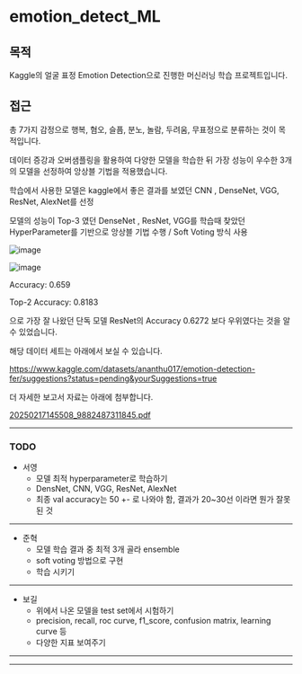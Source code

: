# emotion_detect_ML

## 목적

Kaggle의 얼굴 표정 Emotion Detection으로 진행한 머신러닝 학습 프로젝트입니다.

## 접근  

총 7가지 감정으로 행복, 혐오, 슬픔, 분노, 놀람, 두려움, 무표정으로 분류하는 것이 목적입니다.

데이터 증강과 오버샘플링을 활용하여 다양한 모델을 학습한 뒤 가장 성능이 우수한 3개의 모델을 선정하여 앙상블 기법을 적용했습니다.

학습에서 사용한 모델은 kaggle에서 좋은 결과를 보였던 CNN , DenseNet, VGG, ResNet, AlexNet를 선정

모델의 성능이 Top-3 였던 DenseNet , ResNet, VGG를 학습때 찾았던 HyperParameter를 기반으로 앙상블 기법 수행 / Soft Voting 방식 사용


![image](https://github.com/user-attachments/assets/20d8398f-148d-41a5-a9a8-6c5054c53ab6)

![image](https://github.com/user-attachments/assets/2243705c-3b13-40ef-814f-9e6fb14a9850)

Accuracy: 0.659

Top-2 Accuracy: 0.8183 

으로 가장 잘 나왔던 단독 모델 ResNet의 Accuracy 0.6272 보다 우위였다는 것을 알 수 있었습니다.

해당 데이터 세트는 아래에서 보실 수 있습니다.

https://www.kaggle.com/datasets/ananthu017/emotion-detection-fer/suggestions?status=pending&yourSuggestions=true

더 자세한 보고서 자료는 아래에 첨부합니다.

[20250217145508_9882487311845.pdf](https://github.com/user-attachments/files/18821960/20250217145508_9882487311845.pdf)









--------------------------------------
### TODO
- 서영
    - 모델 최적 hyperparameter로 학습하기
    - DensNet, CNN, VGG, ResNet, AlexNet
    - 최종 val accuracy는 50 +- 로 나와야 함, 결과가 20~30선 이라면 뭔가 잘못된 것
---
- 준혁
    - 모델 학습 결과 중 최적 3개 골라 ensemble
    - soft voting 방법으로 구현
    - 학습 시키기
---
- 보길
    - 위에서 나온 모델을 test set에서 시험하기
    - precision, recall, roc curve, f1_score, confusion matrix, learning curve 등
    - 다양한 지표 보여주기
 --- 

---------------------------------


